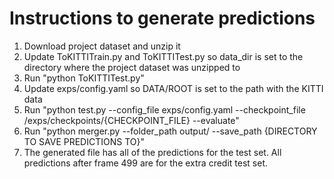 # Instructions to generate predictions

1) Download project dataset and unzip it
2) Update ToKITTITrain.py and ToKITTITest.py so data_dir is set to the directory where the project dataset was unzipped to
3) Run "python ToKITTITest.py"
4) Update exps/config.yaml so DATA/ROOT is set to the path with the KITTI data
5) Run "python test.py --config_file exps/config.yaml --checkpoint_file /exps/checkpoints/{CHECKPOINT_FILE} --evaluate"
6) Run "python merger.py --folder_path output/ --save_path {DIRECTORY TO SAVE PREDICTIONS TO}"
7) The generated file has all of the predictions for the test set. All predictions after frame 499 are for the extra credit test set.
